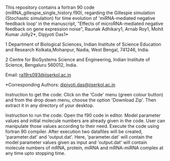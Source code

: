 This repository contains a fortran 90 code (miRNA_gillespie_single_history.f90), regarding the Gillespie simulation (Stochastic simulation) for time evolution of 'miRNA-mediated negative feedback loop' in the manuscript, "Effects of microRNA-mediated negative feedback on gene expression noise", Raunak Adhikary1, Arnab Roy1, Mohit Kumar Jolly2*, Dipjyoti Das1*

1 Department of Biological Sciences, Indian Institute of Science Education and Research Kolkata,Mohanpur, Nadia, West Bengal, 741246, India.

2 Centre for BioSystems Science and Engineering, Indian Institute of Science, Bengaluru 560012, India.

Email: ra19rs093@iiserkol.ac.in

*Corresponding Authors: dipjyoti.das@iiserkol.ac.in

Instruction to get the code: Click on the 'Code' menu (green colour button) and from the drop down menu, choose the option 'Download Zip'. Then extract it in any directory of your desktop.

Instruction to run the code: Open the f90 code in editor. Model parameter values and initial molecule numbers are already given in the code. User can manipulate those values according to their need. Execute the code using fortran 90 compiler. After execution two datafiles will be created, 'parameter.dat' and  'output.dat'. Here, 'parameter.dat' will contain the model parameter values given as input and 'output.dat' will contain molecule numbers of mRNA, protein, miRNA and mRNA-miRNA complex at any time upto stopping time.
